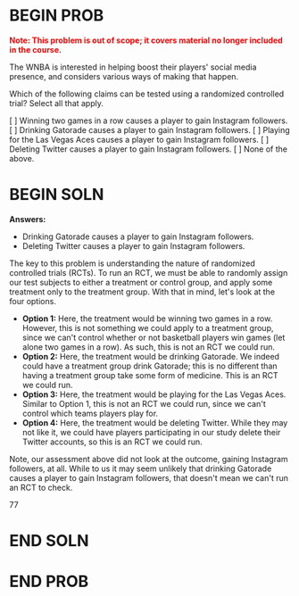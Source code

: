 # BEGIN PROB

<span style="color:red"><b>Note: This problem is out of scope; it covers material no longer included in the course.</b></span>

The WNBA is interested in helping boost their players' social media presence, and considers various ways of making that happen.

Which of the following claims can be tested using a randomized controlled trial? Select all that apply.

[ ] Winning two games in a row causes a player to gain Instagram followers.
[ ] Drinking Gatorade causes a player to gain Instagram followers.
[ ] Playing for the Las Vegas Aces causes a player to gain Instagram followers.
[ ] Deleting Twitter causes a player to gain Instagram followers.
[ ] None of the above.

# BEGIN SOLN

**Answers:**

- Drinking Gatorade causes a player to gain Instagram followers.
- Deleting Twitter causes a player to gain Instagram followers.

The key to this problem is understanding the nature of randomized controlled trials (RCTs). To run an RCT, we must be able to randomly assign our test subjects to either a treatment or control group, and apply some treatment only to the treatment group. With that in mind, let's look at the four options.

- **Option 1:** Here, the treatment would be winning two games in a row. However, this is not something we could apply to a treatment group, since we can't control whether or not basketball players win games (let alone two games in a row). As such, this is not an RCT we could run.
- **Option 2:** Here, the treatment would be drinking Gatorade. We indeed could have a treatment group drink Gatorade; this is no different than having a treatment group take some form of medicine. This is an RCT we could run.
- **Option 3:** Here, the treatment would be playing for the Las Vegas Aces. Similar to Option 1, this is not an RCT we could run, since we can't control which teams players play for.
- **Option 4:** Here, the treatment would be deleting Twitter. While they may not like it, we could have players participating in our study delete their Twitter accounts, so this is an RCT we could run.

Note, our assessment above did not look at the outcome, gaining Instagram followers, at all. While to us it may seem unlikely that drinking Gatorade causes a player to gain Instagram followers, that doesn't mean we can't run an RCT to check.

<average>77</average>

# END SOLN

# END PROB